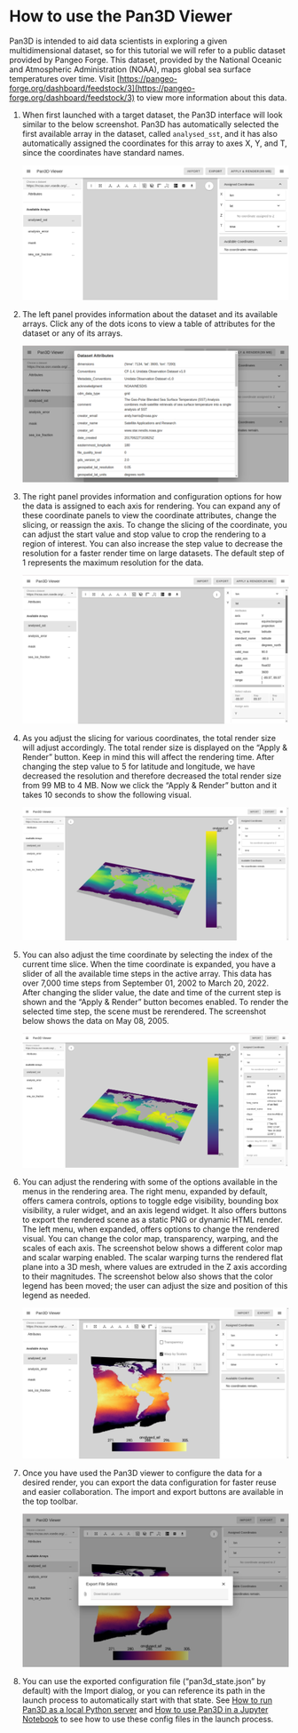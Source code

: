 # How to use the Pan3D Viewer

Pan3D is intended to aid data scientists in exploring a given multidimensional dataset, so for this tutorial we will refer to a public dataset provided by Pangeo Forge. This dataset, provided by the National Oceanic and Atmospheric Administration (NOAA), maps global sea surface temperatures over time.  Visit [https://pangeo-forge.org/dashboard/feedstock/3](https://pangeo-forge.org/dashboard/feedstock/3) to view more information about this data.

1. When first launched with a target dataset, the Pan3D interface will look similar to the below screenshot. Pan3D has automatically selected the first available array in the dataset, called `analysed_sst`, and it has also automatically assigned the coordinates for this array to axes X, Y, and T, since the coordinates have standard names.

    ![](../images/1.png)

2. The left panel provides information about the dataset and its available arrays. Click any of the dots icons to view a table of attributes for the dataset or any of its arrays.

    ![](../images/2.png)

3. The right panel provides information and configuration options for how the data is assigned to each axis for rendering. You can expand any of these coordinate panels to view the coordinate attributes, change the slicing, or reassign the axis. To change the slicing of the coordinate, you can adjust the start value and stop value to crop the rendering to a region of interest. You can also increase the step value to decrease the resolution for a faster render time on large datasets. The default step of 1 represents the maximum resolution for the data.

    ![](../images/3.png)

4. As you adjust the slicing for various coordinates, the total render size will adjust accordingly. The total render size is displayed on the “Apply & Render” button. Keep in mind this will affect the rendering time. After changing the step value to 5 for latitude and longitude, we have decreased the resolution and therefore decreased the total render size from 99 MB to 4 MB. Now we click the “Apply & Render” button and it takes 10 seconds to show the following visual.

    ![](../images/4.png)

5. You can also adjust the time coordinate by selecting the index of the current time slice. When the time coordinate is expanded, you have a slider of all the available time steps in the active array. This data has over 7,000 time steps from September 01, 2002 to March 20, 2022. After changing the slider value, the date and time of the current step is shown and the “Apply & Render” button becomes enabled. To render the selected time step, the scene must be rerendered. The screenshot below shows the data on May 08, 2005.

    ![](../images/5.png)

6. You can adjust the rendering with some of the options available in the menus in the rendering area. The right menu, expanded by default, offers camera controls, options to toggle edge visibility, bounding box visibility, a ruler widget, and an axis legend widget. It also offers buttons to export the rendered scene as a static PNG or dynamic HTML render. The left menu, when expanded, offers options to change the rendered visual. You can change the color map, transparency, warping, and the scales of each axis. The screenshot below shows a different color map and scalar warping enabled. The scalar warping turns the rendered flat plane into a 3D mesh, where values are extruded in the Z axis according to their magnitudes. The screenshot below also shows that the color legend has been moved; the user can adjust the size and position of this legend as needed.

    ![](../images/6.png)

7. Once you have used the Pan3D viewer to configure the data for a desired render, you can export the data configuration for faster reuse and easier collaboration. The import and export buttons are available in the top toolbar.

    ![](../images/7.png)

8. You can use the exported configuration file (“pan3d_state.json” by default) with the Import dialog, or you can reference its path in the launch process to automatically start with that state. See [How to run Pan3D as a local Python server](./local_server.md) and [How to use Pan3D in a Jupyter Notebook](./jupyter_notebook.md) to see how to use these config files in the launch process.
